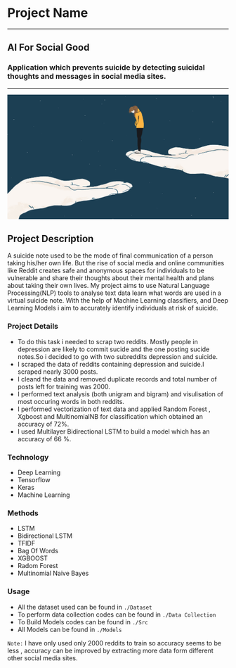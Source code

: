
# Project Name
-----
## AI For Social Good
### Application which prevents suicide by detecting suicidal thoughts and messages in social media sites.
-----
![summary](./Assets/main.jpg)

## Project Description
A suicide note used to be the mode of final communication of a person taking his/her own life. But the rise of social media and online communities like Reddit creates safe and anonymous spaces for individuals to be vulnerable and share their thoughts about their mental health and plans about taking their own lives. My project aims to use Natural Language Processing(NLP) tools to analyse text data  learn what words are used in a virtual suicide note. With the help of Machine Learning classifiers, and Deep Learning Models i aim to accurately identify individuals at risk of suicide.

### Project Details
* To do this task i needed to scrap two reddits. Mostly people in depression are likely to commit sucide and the one posting sucide notes.So i decided to go with two subreddits depression and suicide.
* I scraped the data of reddits containing depression and suicide.I scraped nearly 3000 posts.
* I cleand the data and removed duplicate records and total number of posts left for training was 2000.
* I  performed text analysis (both unigram and bigram)  and visulisation of most occuring words in both reddits.
* I performed vectorization of text data and applied Random Forest , Xgboost and MultinomialNB for classification which obtained an  accuracy of 72%.
* I used Multilayer Bidirectional LSTM to build a model which has an accuracy of 66 %.

### Technology
* Deep Learning
* Tensorflow
* Keras
* Machine Learning


### Methods
* LSTM
* Bidirectional LSTM
* TFIDF
* Bag Of Words
* XGBOOST
* Radom Forest
* Multinomial Naive Bayes 



### Usage
* All the dataset used can be found in `./Dataset`
* To perform data collection codes can be found in `./Data Collection`
* To Build Models codes can be found in `./Src`
* All Models can be found in `./Models`


`Note:` I have only used only 2000 reddits to train so accuracy seems to be less , accuracy can be improved by extracting more data form different other social media sites.






